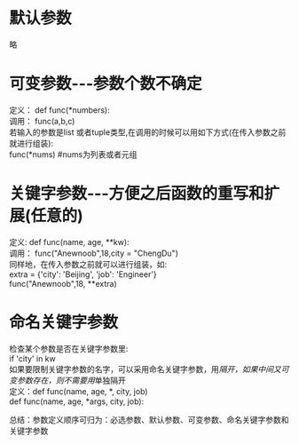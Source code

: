 # 默认参数  
略  
# 可变参数---参数个数不确定  
定义： def func(*numbers):  
调用： func(a,b,c)  
若输入的参数是list 或者tuple类型,在调用的时候可以用如下方式(在传入参数之前就进行组装):  
func(*nums) #nums为列表或者元组  
# 关键字参数---方便之后函数的重写和扩展(任意的)  
定义: def func(name, age, **kw):  
调用： func("Anewnoob",18,city = "ChengDu")  
同样地，在传入参数之前就可以进行组装，如:  
extra = {'city': 'Beijing', 'job': 'Engineer'}  
func("Anewnoob",18, **extra)  
# 命名关键字参数  
检查某个参数是否在关键字参数里:  
if 'city' in kw  
如果要限制关键字参数的名字，可以采用命名关键字参数，用*隔开，如果中间又可变参数存在，则不需要用*单独隔开  
定义：def func(name, age, *, city, job)  
      def func(name, age, *args, city, job):
      
总结：参数定义顺序可归为：必选参数、默认参数、可变参数、命名关键字参数和关键字参数





